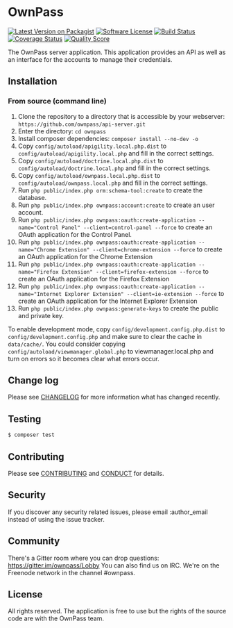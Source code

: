 # OwnPass

[![Latest Version on Packagist][ico-version]][link-packagist]
[![Software License][ico-license]](LICENSE.md)
[![Build Status][ico-travis]][link-travis]
[![Coverage Status][ico-scrutinizer]][link-scrutinizer]
[![Quality Score][ico-code-quality]][link-code-quality]

The OwnPass server application. This application provides an API as well
as an interface for the accounts to manage their credentials.

## Installation

### From source (command line)

1. Clone the repository to a directory that is accessible by your webserver: `https://github.com/ownpass/api-server.git`
2. Enter the directory: `cd ownpass`
3. Install composer dependencies: `composer install --no-dev -o`
4. Copy `config/autoload/apigility.local.php.dist` to `config/autoload/apigility.local.php` and fill in the correct settings.
5. Copy `config/autoload/doctrine.local.php.dist` to `config/autoload/doctrine.local.php` and fill in the correct settings.
6. Copy `config/autoload/ownpass.local.php.dist` to `config/autoload/ownpass.local.php` and fill in the correct settings.
7. Run `php public/index.php orm:schema-tool:create` to create the database.
8. Run `php public/index.php ownpass:account:create` to create an user account.
9. Run `php public/index.php ownpass:oauth:create-application --name="Control Panel" --client=control-panel --force` to create an OAuth application for the Control Panel.
10. Run `php public/index.php ownpass:oauth:create-application --name="Chrome Extension" --client=chrome-extension --force` to create an OAuth application for the Chrome Extension
11. Run `php public/index.php ownpass:oauth:create-application --name="Firefox Extension" --client=firefox-extension --force` to create an OAuth application for the Firefox Extension
12. Run `php public/index.php ownpass:oauth:create-application --name="Internet Explorer Extension" --client=ie-extension --force` to create an OAuth application for the Internet Explorer Extension
13. Run `php public/index.php ownpass:generate-keys` to create the public and private key.

To enable development mode, copy `config/development.config.php.dist` to `config/development.config.php` and make sure to 
clear the cache in `data/cache/`. You could consider copying `config/autoload/viewmanager.global.php` to viewmanager.local.php 
and turn on errors so it becomes clear what errors occur.

## Change log

Please see [CHANGELOG](CHANGELOG.md) for more information what has changed recently.

## Testing

``` bash
$ composer test
```

## Contributing

Please see [CONTRIBUTING](CONTRIBUTING.md) and [CONDUCT](CONDUCT.md) for details.

## Security

If you discover any security related issues, please email :author_email instead of using the issue tracker.

## Community

There's a Gitter room where you can drop questions: https://gitter.im/ownpass/Lobby
You can also find us on IRC. We're on the Freenode network in the channel #ownpass.

## License

All rights reserved. The application is free to use but the rights of the source code are with the OwnPass team.

[ico-version]: https://img.shields.io/packagist/v/ownpass/api-server.svg?style=flat-square
[ico-license]: https://img.shields.io/badge/license-MIT-brightgreen.svg?style=flat-square
[ico-travis]: https://img.shields.io/travis/ownpass/api-server/master.svg?style=flat-square
[ico-scrutinizer]: https://img.shields.io/scrutinizer/coverage/g/ownpass/api-server.svg?style=flat-square
[ico-code-quality]: https://img.shields.io/scrutinizer/g/ownpass/api-server.svg?style=flat-square

[link-packagist]: https://packagist.org/packages/ownpass/api-server
[link-travis]: https://travis-ci.org/ownpass/api-server
[link-scrutinizer]: https://scrutinizer-ci.com/g/ownpass/api-server/code-structure
[link-code-quality]: https://scrutinizer-ci.com/g/ownpass/api-server
[link-contributors]: ../../contributors

